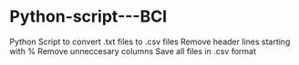 # Python-script---BCI
Python Script  to convert .txt files to .csv files Remove header lines starting with % Remove unneccesary columns Save all files in .csv format
